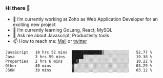 ### Hi there 👋

- 🔭 I’m currently working at Zoho as Web Application Developer for an exciting new project
- 🌱 I’m currently learning GoLang, React, MySQL
- 💬 Ask me about Javascript, Productivity tools 
- 📫 How to reach me: [Mail](mailto:kvaishak47@gmail.com) or [twitter](https://twitter.com/_kvaishak)

<!--START_SECTION:waka-->
```text
JavaScript   10 hrs 52 mins  █████████████▒░░░░░░░░░░░   52.77 % 
Java         3 hrs 59 mins   █████░░░░░░░░░░░░░░░░░░░░   19.38 % 
Properties   2 hrs 6 mins    ██▓░░░░░░░░░░░░░░░░░░░░░░   10.22 % 
Other        40 mins         ▓░░░░░░░░░░░░░░░░░░░░░░░░   03.29 % 
JSON         38 mins         ▓░░░░░░░░░░░░░░░░░░░░░░░░   03.12 % 
```
<!--END_SECTION:waka-->
